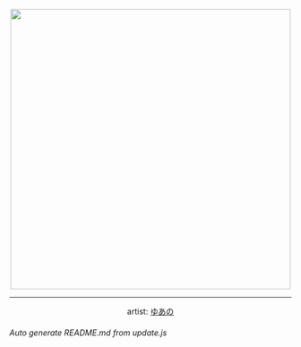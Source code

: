 
<p align="center">
  <img width="500" src="https://nekos.best/api/v2/neko/0712.png">
  <hr/>
  <center>
    artist: <a href="https://twitter.com/yua_n0/status/1513179984697098240">ゆあの</a>
  </center>
</p>


###### Auto generate README.md from update.js

